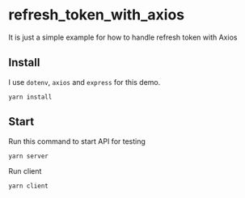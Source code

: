 # refresh_token_with_axios

It is just a simple example for how to handle refresh token with Axios

## Install

I use `dotenv`, `axios` and `express` for this demo.

```
yarn install
```

## Start

Run this command to start API for testing

```
yarn server
```

Run client

```
yarn client
```
